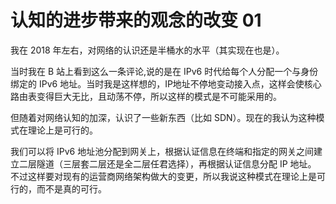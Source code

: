 # 认知的进步带来的观念的改变 01
我在 2018 年左右，对网络的认识还是半桶水的水平（其实现在也是）。

当时我在 B 站上看到这么一条评论,说的是在 IPv6 时代给每个人分配一个与身份绑定的 IPv6 地址。当时我是这样想的，IP地址不停地变动接入点，这样会使核心路由表变得巨大无比，且动荡不停，所以这样的模式是不可能采用的。

但随着对网络认知的加深，认识了一些新东西（比如 SDN）。现在的我认为这种模式在理论上是可行的。  

我们可以将 IPv6 地址池分配到网关上，根据认证信息在终端和指定的网关之间建立二层隧道（三层套二层还是全二层任君选择），再根据认证信息分配 IP 地址。  不过这样要对现有的运营商网络架构做大的变更，所以我说这种模式在理论上是可行的，而不是真的可行。
